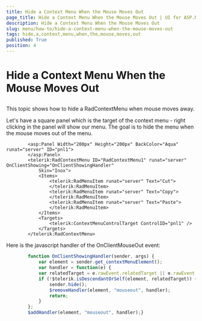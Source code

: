 ```yaml
---
title: Hide a Context Menu When the Mouse Moves Out
page_title: Hide a Context Menu When the Mouse Moves Out | UI for ASP.NET AJAX Documentation
description: Hide a Context Menu When the Mouse Moves Out
slug: menu/how-to/hide-a-context-menu-when-the-mouse-moves-out
tags: hide,a,context,menu,when,the,mouse,moves,out
published: True
position: 4
---
```


# Hide a Context Menu When the Mouse Moves Out





## 

This topic shows how to hide a RadContextMenu when mouse moves away.

Let's have a square panel which is the target of the context menu - right clicking in the panel will show our menu. The goal is to hide the menu when the mouse moves out of the menu.

````ASPNET
	    <asp:Panel Width="200px" Height="200px" BackColor="Aqua" runat="server" ID="pnl1">
	    </asp:Panel>
	    <telerik:RadContextMenu ID="RadContextMenu1" runat="server" OnClientShowing="OnClientShowingHandler"
	        Skin="Inox">
	        <Items>
	            <telerik:RadMenuItem runat="server" Text="Cut">
	            </telerik:RadMenuItem>
	            <telerik:RadMenuItem runat="server" Text="Copy">
	            </telerik:RadMenuItem>
	            <telerik:RadMenuItem runat="server" Text="Paste">
	            </telerik:RadMenuItem>
	        </Items>
	        <Targets>
	            <telerik:ContextMenuControlTarget ControlID="pnl1" />
	        </Targets>
	    </telerik:RadContextMenu>
````



Here is the javascript handler of the OnClientMouseOut event:

````JavaScript
	    function OnClientShowingHandler(sender, args) {
	        var element = sender.get_contextMenuElement();
	        var handler = function(e) {
	        var relatedTarget = e.rawEvent.relatedTarget || e.rawEvent.toElement;
	        if (!$telerik.isDescendantOrSelf(element, relatedTarget)) {
	            sender.hide();
	            $removeHandler(element, "mouseout", handler);
	            return;
	        }
	    };    
	    $addHandler(element, "mouseout", handler);}
````


